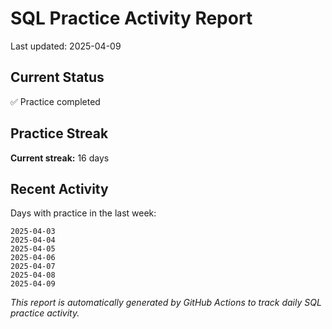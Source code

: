 # SQL Practice Activity Report

Last updated: 2025-04-09

## Current Status

✅ Practice completed

## Practice Streak

**Current streak:** 16 days

## Recent Activity

Days with practice in the last week:

```
2025-04-03
2025-04-04
2025-04-05
2025-04-06
2025-04-07
2025-04-08
2025-04-09
```

*This report is automatically generated by GitHub Actions to track daily SQL practice activity.*

